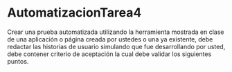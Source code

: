 # AutomatizacionTarea4
Crear una prueba automatizada utilizando la herramienta mostrada en clase de una aplicación o página creada por ustedes o una ya existente, debe redactar las historias de usuario simulando que fue desarrollando por usted, debe contener criterio de aceptación la cual debe validar los siguientes puntos.
